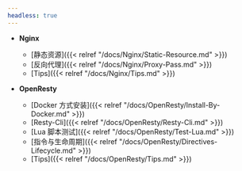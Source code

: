 ```yaml
---
headless: true
---
```




- **Nginx**

  - [静态资源]({{< relref "/docs/Nginx/Static-Resource.md" >}})
  - [反向代理]({{< relref "/docs/Nginx/Proxy-Pass.md" >}}) 
  - [Tips]({{< relref "/docs/Nginx/Tips.md" >}})

- **OpenResty**

  - [Docker 方式安装]({{< relref "/docs/OpenResty/Install-By-Docker.md" >}})
  - [Resty-Cli]({{< relref "/docs/OpenResty/Resty-Cli.md" >}})
  - [Lua 脚本测试]({{< relref "/docs/OpenResty/Test-Lua.md" >}})
  - [指令与生命周期]({{< relref "/docs/OpenResty/Directives-Lifecycle.md" >}})
  - [Tips]({{< relref "/docs/OpenResty/Tips.md" >}})
  
  

